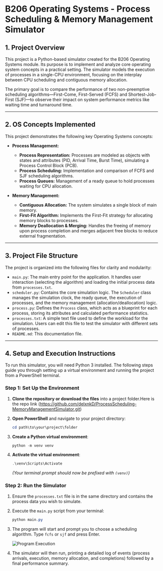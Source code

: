 # B206 Operating Systems - Process Scheduling & Memory Management Simulator

## 1. Project Overview

This project is a Python-based simulator created for the B206 Operating Systems module. Its purpose is to implement and analyze core operating system concepts in a practical setting. The simulator models the execution of processes in a single-CPU environment, focusing on the interplay between CPU scheduling and contiguous memory allocation.

The primary goal is to compare the performance of two non-preemptive scheduling algorithms—First-Come, First-Served (FCFS) and Shortest-Job-First (SJF)—to observe their impact on system performance metrics like waiting time and turnaround time.

---

## 2. OS Concepts Implemented

This project demonstrates the following key Operating Systems concepts:

* **Process Management:**
    * **Process Representation:** Processes are modeled as objects with states and attributes (PID, Arrival Time, Burst Time), simulating a Process Control Block (PCB).
    * **Process Scheduling:** Implementation and comparison of FCFS and SJF scheduling algorithms.
    * **Process Queues:** Management of a ready queue to hold processes waiting for CPU allocation.

* **Memory Management:**
    * **Contiguous Allocation:** The system simulates a single block of main memory.
    * **First-Fit Algorithm:** Implements the First-Fit strategy for allocating memory blocks to processes.
    * **Memory Deallocation & Merging:** Handles the freeing of memory upon process completion and merges adjacent free blocks to reduce external fragmentation.

---

## 3. Project File Structure

The project is organized into the following files for clarity and modularity:

* `main.py`: The main entry point for the application. It handles user interaction (selecting the algorithm) and loading the initial process data from `processes.txt`.
* `scheduler.py`: Contains the core simulation logic. The `Scheduler` class manages the simulation clock, the ready queue, the execution of processes, and the memory management (allocation/deallocation) logic.
* `process.py`: Defines the `Process` class, which acts as a blueprint for each process, storing its attributes and calculated performance statistics.
* `processes.txt`: A simple text file used to define the workload for the simulation. Users can edit this file to test the simulator with different sets of processes.
* `README.md`: This documentation file.

---

## 4. Setup and Execution Instructions

To run this simulator, you will need Python 3 installed. The following steps guide you through setting up a virtual environment and running the project from a PowerShell terminal.

### Step 1: Set Up the Environment

1.  **Clone the repository or download the files** into a project folder.Here is the repo link (https://github.com/delxnkD/ProcessScheduling-MemoryManagementSimulator.git)

2.  **Open PowerShell** and navigate to your project directory:
    ```powershell
    cd path\to\your\project\folder
    ```
3.  **Create a Python virtual environment**:
    ```powershell
    python -m venv venv
    ```
4.  **Activate the virtual environment**:
    ```powershell
    .\venv\Scripts\Activate
    ```
    *(Your terminal prompt should now be prefixed with `(venv)`)*

### Step 2: Run the Simulator

1.  Ensure the `processes.txt` file is in the same directory and contains the process data you wish to simulate.
2.  Execute the `main.py` script from your terminal:
    ```powershell
    python main.py
    ```
3.  The program will start and prompt you to choose a scheduling algorithm. Type `fcfs` or `sjf` and press Enter.

    ![Program Execution](https://placehold.co/700x150/2d3748/ffffff?text=C:\Project>+python+main.py\nEnter+scheduling+algorithm+(fcfs/sjf):+sjf)

4.  The simulator will then run, printing a detailed log of events (process arrivals, execution, memory allocation, and completions) followed by a final performance summary.


